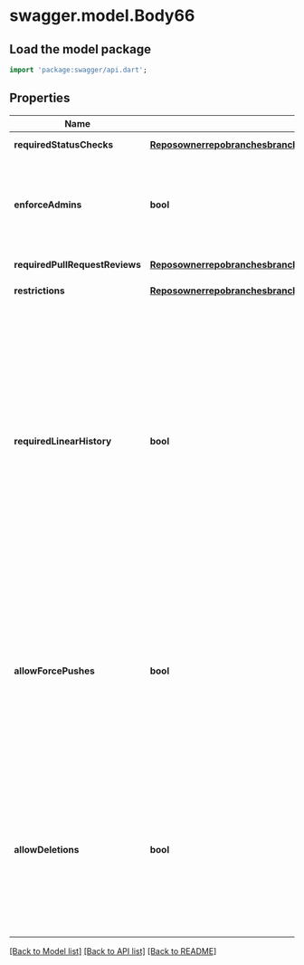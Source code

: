 # swagger.model.Body66

## Load the model package
```dart
import 'package:swagger/api.dart';
```

## Properties
Name | Type | Description | Notes
------------ | ------------- | ------------- | -------------
**requiredStatusChecks** | [**ReposownerrepobranchesbranchprotectionRequiredStatusChecks**](ReposownerrepobranchesbranchprotectionRequiredStatusChecks.md) |  | [default to null]
**enforceAdmins** | **bool** | Enforce all configured restrictions for administrators. Set to &#x60;true&#x60; to enforce required status checks for repository administrators. Set to &#x60;null&#x60; to disable. | [default to null]
**requiredPullRequestReviews** | [**ReposownerrepobranchesbranchprotectionRequiredPullRequestReviews**](ReposownerrepobranchesbranchprotectionRequiredPullRequestReviews.md) |  | [default to null]
**restrictions** | [**ReposownerrepobranchesbranchprotectionRestrictions**](ReposownerrepobranchesbranchprotectionRestrictions.md) |  | [default to null]
**requiredLinearHistory** | **bool** | Enforces a linear commit Git history, which prevents anyone from pushing merge commits to a branch. Set to &#x60;true&#x60; to enforce a linear commit history. Set to &#x60;false&#x60; to disable a linear commit Git history. Your repository must allow squash merging or rebase merging before you can enable a linear commit history. Default: &#x60;false&#x60;. For more information, see \&quot;[Requiring a linear commit history](https://help.github.com/github/administering-a-repository/requiring-a-linear-commit-history)\&quot; in the GitHub Help documentation. | [optional] [default to null]
**allowForcePushes** | **bool** | Permits force pushes to the protected branch by anyone with write access to the repository. Set to &#x60;true&#x60; to allow force pushes. Set to &#x60;false&#x60; or &#x60;null&#x60; to block force pushes. Default: &#x60;false&#x60;. For more information, see \&quot;[Enabling force pushes to a protected branch](https://help.github.com/en/github/administering-a-repository/enabling-force-pushes-to-a-protected-branch)\&quot; in the GitHub Help documentation.\&quot; | [optional] [default to null]
**allowDeletions** | **bool** | Allows deletion of the protected branch by anyone with write access to the repository. Set to &#x60;false&#x60; to prevent deletion of the protected branch. Default: &#x60;false&#x60;. For more information, see \&quot;[Enabling force pushes to a protected branch](https://help.github.com/en/github/administering-a-repository/enabling-force-pushes-to-a-protected-branch)\&quot; in the GitHub Help documentation. | [optional] [default to null]

[[Back to Model list]](../README.md#documentation-for-models) [[Back to API list]](../README.md#documentation-for-api-endpoints) [[Back to README]](../README.md)

